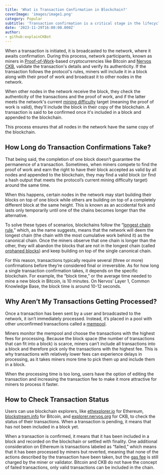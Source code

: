 ```yaml
---
title: 'What is Transaction Confirmation in Blockchain?'
coverImage: 'images/image1.png'
category: Popular
subtitle: 'Transaction confirmation is a critical stage in the lifecycle of a blockchain transaction. It refers to the process of validating and verifying a transaction by including them in blocks embedded in the blockchain.'
date: '2023-11-29T16:00:00.000Z'
author: 
- github:explainCKBot
---
```


When a transaction is initiated, it is broadcasted to the network, where it awaits confirmation. During this process, network participants, known as miners in [Proof-of-Work](https://en.wikipedia.org/wiki/Proof_of_work)-based cryptocurrencies like Bitcoin and [Nervos CKB](https://www.nervos.org/knowledge-base/nervos_overview_of_a_layered_blockchain), validate the transaction's details and verify its authenticity. If the transaction follows the protocol's rules, miners will include it in a block along with their proof of work and broadcast it to other nodes in the network.

When other nodes in the network receive the block, they check the authenticity of the transactions and the proof of work, and if the latter meets the network's current [mining difficulty](https://www.nervos.org/knowledge-base/cryptocurrency_mining_difficulty_(explainCKBot)) target (meaning the proof of work is valid), they'll include the block in their copy of the blockchain. A transaction is said to be confirmed once it's included in a block and appended to the blockchain.


This process ensures that all nodes in the network have the same copy of the blockchain.


## How Long do Transaction Confirmations Take?

That being said, the completion of one block doesn’t guarantee the permanence of a transaction. Sometimes, when miners compete to find the proof of work and earn the right to have their block accepted as valid by all nodes and appended to the blockchain, they may find a valid block (or find a hash output that meets the protocol’s current mining difficulty target) around the same time. 

When this happens, certain nodes in the network may start building their blocks on top of one block while others are building on top of a completely different block at the same height. This is known as an accidental fork and lasts only temporarily until one of the chains becomes longer than the alternative. 

To solve these types of scenarios, blockchains follow the “[longest chain rule](https://www.nervos.org/knowledge-base/what_is_nakamoto_consensus),” which, as the name suggests, means that the network will deem the longest chain (the chain with the most cumulative work behind it) as the canonical chain. Once the miners observe that one chain is longer than the other, they will abandon the blocks that are not in the longest chain (called [orphaned blocks](https://www.investopedia.com/terms/o/orphan-block-cryptocurrency.asp)) and keep building on top of the single canonical chain. 

For this reason, transactions typically require several (three or more) confirmations before they’re considered final or irreversible. As for how long a single transaction confirmation takes, it depends on the specific blockchain. For example, the “block time,” or the average time needed to mine a new block in Bitcoin, is 10 minutes. On Nervos’ Layer 1, Common Knowledge Base, the block time is around 10-12 seconds. 


## Why Aren’t My Transactions Getting Processed?

Once a transaction has been sent by a user and broadcasted to the network, it isn’t immediately processed. Instead, it’s placed in a pool with other unconfirmed transactions called a [mempool](https://www.nervos.org/knowledge-base/mempool_in_cryptocurrency_(explainCKBot)).

Miners monitor the mempool and choose the transactions with the highest fees for processing. Because the block space (the number of transactions that can fit into a block) is scarce, miners can’t include all transactions into a block and therefore pick only the transactions with the highest fee. This is why transactions with relatively lower fees can experience delays in processing, as it takes miners more time to pick them up and include them in a block. 

When the processing time is too long, users have the option of editing the transaction and increasing the transaction fee to make it more attractive for miners to process it faster.


## How to Check Transaction Status

Users can use blockchain explorers, like [ethexplorer.io](https://ethplorer.io/es/) for Ethereum, [blockstream.info](https://blockstream.info/) for Bitcoin, and [explorer.nervos.org](https://explorer.nervos.org/) for CKB, to check the status of their transactions. When a transaction is pending, it means that has not been included in a block yet.

When a transaction is confirmed, it means that it has been included in a block and recorded on the blockchain or settled with finality. One additional consideration on Ethereum is transactions labeled as “failed,” which means that it has been processed by miners but reverted, meaning that none of the actions described by the transaction have been taken, but the [gas fee](https://www.nervos.org/knowledge-base/what_is_a_blockchain_gas_fee_(explainCKBot)) is still charged by the miner or validator. Bitcoin and CKB do not have the concept of failed transactions, only valid transactions can be included in the chain.
